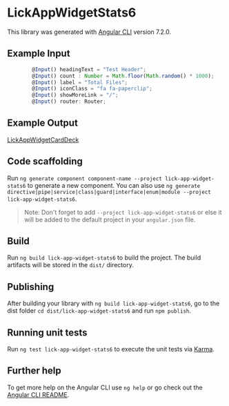 # LickAppWidgetStats6

This library was generated with [Angular CLI](https://github.com/angular/angular-cli) version 7.2.0.

## Example Input
```ts
        @Input() headingText = "Test Header";
        @Input() count : Number = Math.floor(Math.random() * 1000);
        @Input() label = "Total Files";
        @Input() iconClass = "fa fa-paperclip";
        @Input() showMoreLink = "/";
        @Input() router: Router;

```

## Example Output

[LickAppWidgetCardDeck](https://lick-test.firebaseapp.com/application/stat-widgets)

## Code scaffolding

Run `ng generate component component-name --project lick-app-widget-stats6` to generate a new component. You can also use `ng generate directive|pipe|service|class|guard|interface|enum|module --project lick-app-widget-stats6`.
> Note: Don't forget to add `--project lick-app-widget-stats6` or else it will be added to the default project in your `angular.json` file.

## Build

Run `ng build lick-app-widget-stats6` to build the project. The build artifacts will be stored in the `dist/` directory.

## Publishing

After building your library with `ng build lick-app-widget-stats6`, go to the dist folder `cd dist/lick-app-widget-stats6` and run `npm publish`.

## Running unit tests

Run `ng test lick-app-widget-stats6` to execute the unit tests via [Karma](https://karma-runner.github.io).

## Further help

To get more help on the Angular CLI use `ng help` or go check out the [Angular CLI README](https://github.com/angular/angular-cli/blob/master/README.md).
